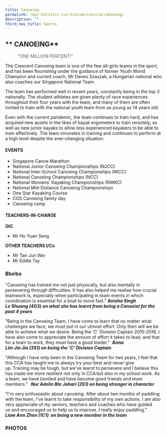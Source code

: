 ```yaml
---
title: Canoeing
permalink: /our-holistic-curriculum/cce/cca/canoeing/
description: ""
third_nav_title: Sports
---
```

## ** CANOEING**
> "ONE MILLION PERCENT!"

The Crescent Canoeing team is one of the few all-girls teams in the sport, and has been flourishing under the guidance of former Youth World Champion and current coach, Mr Denes Szaszak, a Hungarian national who also coaches our Singapore National Team.  
  
The team has performed well in recent years, constantly being in the top 3 nationally. The student-athletes are given plenty of race experiences throughout their four years with the team, and many of them are often invited to train with the national youth team from as young as 14 years old.  
  
Even with the current pandemic, the team continues to train hard, and has acquired new assets in the likes of kayak ergometers to train remotely, as well as new junior kayaks to allow less experienced kayakers to be able to train effectively. The team innovates in training and continues to perform at a high level despite the ever-changing situation.

#### **EVENTS**
*    Singapore Canoe Marathon
*   National Junior Canoeing Championships (NJCC)
*   National Inter-School Canoeing Championships (NICC)
*   National Canoeing Championships (NCC)
*   National Womens’ Kayaking Championships (NWKC)
*   National Mid-Distance Canoeing Championships
*   One Star Kayaking Course
*   CGS Canoeing family day
*   Canoeing camp


#### **TEACHERS-IN-CHARGE**

**OIC**
* Mr Ho Yuan Seng

**OTHER TEACHERS I/Cs**

* Mr Tan Jun Wei
* Mr Eddie Tay


### **Blurbs**
"Canoeing has trained me not just physically, but also mentally in persevering through difficulties. It has also helped me realise how crucial teamwork is, especially when participating in team events in which coordination is essential for a boat to move fast."
***Anisha Singh Le Shuang (4G3) on what she has learnt from being a Canoeist for the past 4 years***

"Being in the Canoeing Team, I have come to learn that no matter what challenges we face, we must put in our utmost effort. Only then will we be able to achieve what we desire. Being the 'C' Division Captain 2015-2016, I have also come to appreciate the amount of effort it takes to lead, and that for a team to work, they must have a good leader." 
***Anna Lim Jia Jia (3S1) on being the 'C' Division Captain***


"Although I have only been in the Canoeing Team for two years, I feel that this CCA has taught me to always try your best and never give up. Training may be tough, but we've learnt to persevere and I believe this has made me more resilient not only in CCA but also in my school work. As a team, we have bonded and have become good friends and team members."  
***Nur Adelin Bte Johari (2S1) on being stronger in character***

"I'm very enthusiastic about canoeing. After about two months of paddling with the team, I've learnt to take responsibility of my own actions. I am also very appreciate of my seniors, teachers and coaches who have guided us and encouraged us to help us to improve. I really enjoy paddling." 
***Liaw Ann Zhen (1C1)  on being a new member in the team***

### **PHOTOS**